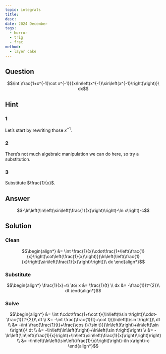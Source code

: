 ```yaml
---
topic: integrals
title: 
desc: 
date: 2024 December
tags:
  - horror
  - trig
  - frac
method:
  - layer cake
---
```



## Question
```math
\int \frac{1+x^{-1}\cot x^{-1}}{x\ln\left(x^{-1}\sin\left(x^{-1}\right)\right)}\ dx
```


## Hint

### 1
Let’s start by rewriting those $x^{-1}$.

### 2
There’s not much algebraic manipulation we can do here, so try a substitution.

### 3
Substitute $\frac{1}{x}$.


## Answer
```math
-\ln\left(\ln\left(\sin\left(\frac{1}{x}\right)\right)-\ln x\right)-c
```


## Solution

### Clean
```math
\begin{align*}
  &= \int \frac{1}{x}\cdot\frac{1+\left(\frac{1}{x}\right)\cot\left(\frac{1}{x}\right)}{\ln\left(\left(\frac{1}{x}\right)\sin\left(\frac{1}{x}\right)\right)}\ dx
\end{align*}
```

### Substitute
```math
\begin{align*}
  \frac{1}{x}=t\ \to\ x &= \frac{1}{t}
  \\ dx &= -\frac{1}{t^{2}}\ dt
\end{align*}
```

### Solve
```math
\begin{align*}
  &= \int t\cdot\frac{1+t\cot t}{\ln\left(t\sin t\right)}\cdot-\frac{1}{t^{2}}\ dt
  \\ &= -\int \frac{\frac{1}{t}+\cot t}{\ln\left(t\sin t\right)}\ dt
  \\ &= -\int \frac{\frac{1}{t}+\frac{\cos t}{\sin t}}{\ln\left(t\right)+\ln\left(\sin t\right)}\ dt
  \\ &= -\ln\left(\ln\left(t\right)+\ln\left(\sin t\right)\right)
  \\ &= -\ln\left(\ln\left(\frac{1}{x}\right)+\ln\left(\sin\left(\frac{1}{x}\right)\right)\right)
  \\ &= -\ln\left(\ln\left(\sin\left(\frac{1}{x}\right)\right)-\ln x\right)-c
\end{align*}
```
